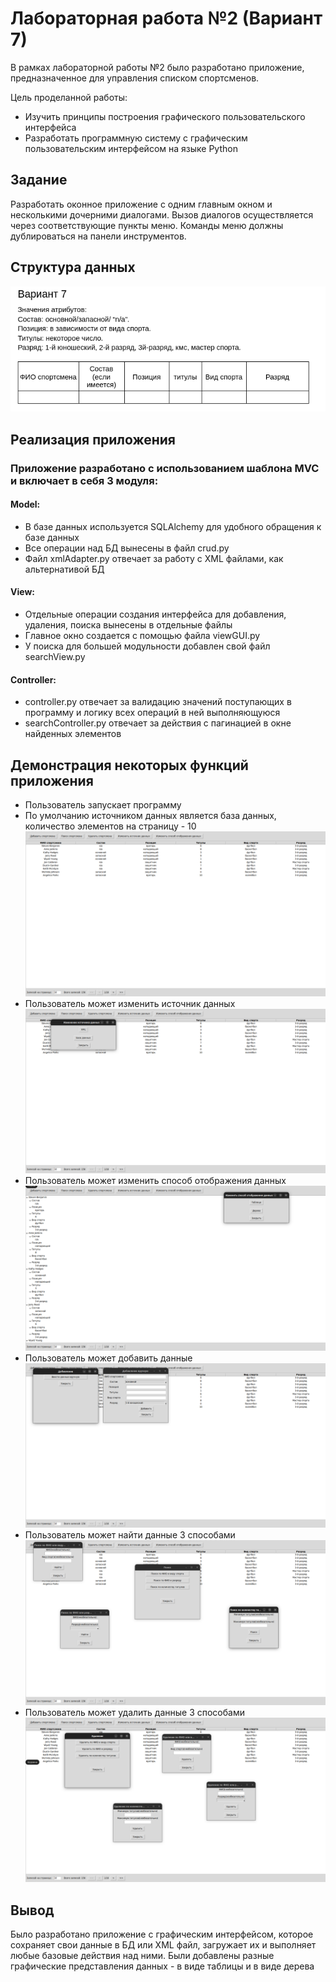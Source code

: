 # Лабораторная работа №2 (Вариант 7)

В рамках лабораторной работы №2 было разработано приложение, предназначенное для управления списком спортсменов.

Цель проделанной работы:
- Изучить принципы построения графического пользовательского интерфейса
- Разработать программную систему с графическим пользовательским интерфейсом на языке Python


## Задание

Разработать оконное приложение с одним главным окном и несколькими дочерними диалогами. Вызов диалогов осуществляется через соответствующие пункты меню. Команды меню должны дублироваться на панели инструментов. 

## Структура данных 
![](imgs/struct.png)

## Реализация приложения 
### Приложение разработано с использованием шаблона MVC и включает в себя 3 модуля:
#### Model:
+ В базе данных используется SQLAlchemy для удобного обращения к базе данных
+ Все операции над БД вынесены в файл crud.py
+ Файл xmlAdapter.py отвечает за работу с XML файлами, как альтернативой БД

#### View:
+ Отдельные операции создания интерфейса для добавления, удаления, поиска вынесены в отдельные файлы  
+ Главное окно создается с помощью файла viewGUI.py
+ У поиска для большей модульности добавлен свой файл searchView.py

#### Controller:
+ controller.py отвечает за валидацию значений поступающих в программу и логику всех операций в ней выполняющуюся 
+ searchController.py отвечает за действия с пагинацией в окне найденных элементов 

## Демонстрация некоторых функций приложения
+ Пользователь запускает программу
+ По умолчанию источником данных является база данных, количество элементов на страницу - 10
![](imgs/start.png)
+ Пользователь может изменить источник данных 
![](imgs/change_source.png)
+ Пользователь может изменить способ отображения данных
![](imgs/change_view.png)
+ Пользователь может добавить данные
![](imgs/add.png)
+ Пользователь может найти данные 3 способами
![](imgs/search.png)
+ Пользователь может удалить данные 3 способами
![](imgs/delete.png)

## Вывод
Было разработано приложение с графическим интерфейсом, которое сохраняет свои данные в БД или XML файл, загружает их и выполняет любые базовые действия над ними. Были добавлены разные графические представления данных - в виде таблицы и в виде дерева 

